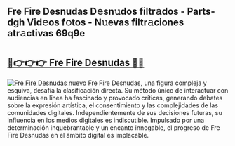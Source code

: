 ## Fre Fire Desnudas D𝚎sn𝚞dos filtr𝚊dos - Parts-dgh Vid𝚎os f𝚘tos - N𝚞evas filtr𝚊ciones atr𝚊ctivas 69q9e

# <h2><a href="http://mbavh7.tromn.icu/?c=Fre+Fire+Desnudas">🔗👉👉👉 Fre Fire Desnudas 🔗🔗</a></h2>

[![Fre Fire Desnudas nuevo](https://i.imgur.com/pEAQMta.gif)](http://mbavh7.tromn.icu/?c=Fre+Fire+Desnudas)
Fre Fire Desnudas, una figura compleja y esquiva, desafía la clasificación directa. Su método único de interactuar con audiencias en línea ha fascinado y provocado críticas, generando debates sobre la expresión artística, el consentimiento y las complejidades de las comunidades digitales. Independientemente de sus decisiones futuras, su influencia en los medios digitales es indiscutible. Impulsado por una determinación inquebrantable y un encanto innegable, el progreso de Fre Fire Desnudas en el ámbito digital es implacable.
